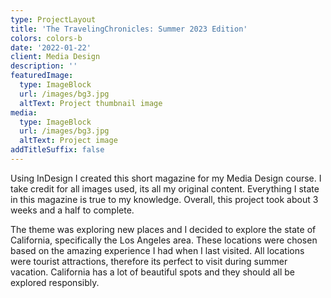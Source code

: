 ```yaml
---
type: ProjectLayout
title: 'The TravelingChronicles: Summer 2023 Edition'
colors: colors-b
date: '2022-01-22'
client: Media Design
description: ''
featuredImage:
  type: ImageBlock
  url: /images/bg3.jpg
  altText: Project thumbnail image
media:
  type: ImageBlock
  url: /images/bg3.jpg
  altText: Project image
addTitleSuffix: false
---
```

Using InDesign I created this short magazine for my Media Design course. I take credit for all images used, its all my original content. Everything I state in this magazine is true to my knowledge. Overall, this project took about 3 weeks and a half to complete.

The theme was exploring new places and I decided to explore the state of California, specifically the Los Angeles area. These locations were chosen based on the amazing experience I had when I last visited. All locations were tourist attractions, therefore its perfect to visit during summer vacation. California has a lot of beautiful spots and they should all be explored responsibly.
